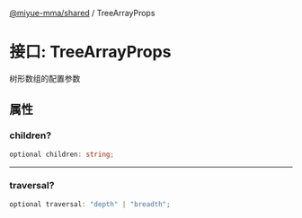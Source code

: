 [@miyue-mma/shared](../index.md) / TreeArrayProps

# 接口: TreeArrayProps

树形数组的配置参数

## 属性

### children?

```ts
optional children: string;
```

***

### traversal?

```ts
optional traversal: "depth" | "breadth";
```
